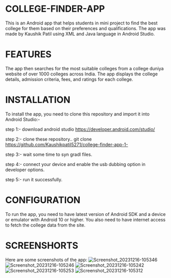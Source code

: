 # COLLEGE-FINDER-APP 
 This is an Android app that helps students in mini project to find the best college for them based on their preferences and qualifications. The app was made by Kaushik Patil using XML and Java language in Android Studio.
 
# FEATURES
The app then searches for the most suitable colleges from a college duniya website of over 1000 colleges across India.
The app displays the college details, admission criteria, fees, and ratings for each college.

# INSTALLATION
To install the app, you need to clone this repository and import it into Android Studio:-

step 1:- download android studio
https://developer.android.com/studio/

step 2:- clone these repository..
git clone https://github.com/Kaushikpatil5271/college-finder-app-1-

step 3:- wait some time to syn gradl files.

step 4:- connect your device and enable the usb dubbing option in developer options.

step 5:- run it successfully.

# CONFIGURATION
To run the app, you need to have latest version of Android SDK and a device or emulator with Android 10 or higher. You also need to have internet access to fetch the college data from the site.

# SCREENSHORTS
Here are some screenshots of the app:
![Screenshot_20231216-105346](https://github.com/Kaushikpatil5271/college-finder-app-1-/assets/112011870/639dda54-1443-4ab9-848b-0618567f871a)
![Screenshot_20231216-105246](https://github.com/Kaushikpatil5271/college-finder-app-1-/assets/112011870/fe892e22-835c-492a-a211-b2227483ea32)
![Screenshot_20231216-105242](https://github.com/Kaushikpatil5271/college-finder-app-1-/assets/112011870/881d4da0-4f08-468f-a931-54aaafefeba9)
![Screenshot_20231216-105253](https://github.com/Kaushikpatil5271/college-finder-app-1-/assets/112011870/6c0bcd6f-78c7-470c-aa4f-149d9ba63c5c)
![Screenshot_20231216-105312](https://github.com/Kaushikpatil5271/college-finder-app-1-/assets/112011870/0a6bcdde-fb7d-46eb-92e6-b9722ce6a90f)
